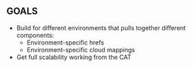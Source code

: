 GOALS
-----
- Build for different environments that pulls together different components:
	- Environment-specific hrefs
	- Environment-specific cloud mappings
- Get full scalability working from the CAT


